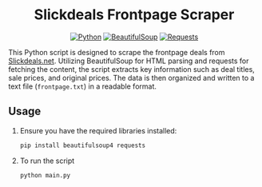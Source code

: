 <div align="center">
   <h1>Slickdeals Frontpage Scraper</h1>

[![Python](https://img.shields.io/badge/Python-3.6%2B-blue.svg)](https://www.python.org/)
[![BeautifulSoup](https://img.shields.io/badge/BeautifulSoup-4-orange.svg)](https://www.crummy.com/software/BeautifulSoup/)
[![Requests](https://img.shields.io/badge/Requests-2.0-brightgreen.svg)](https://docs.python-requests.org/en/master/)

</div>

This Python script is designed to scrape the frontpage deals from [Slickdeals.net](https://slickdeals.net/).
Utilizing BeautifulSoup for HTML parsing and requests for fetching the content, the script extracts key information
such as deal titles, sale prices, and original prices. The data is then organized and written to a text file
(`frontpage.txt`) in a readable format.

## Usage

1. Ensure you have the required libraries installed:
   ```bash
   pip install beautifulsoup4 requests
   ```
2. To run the script
   ```bash
   python main.py
   ```
